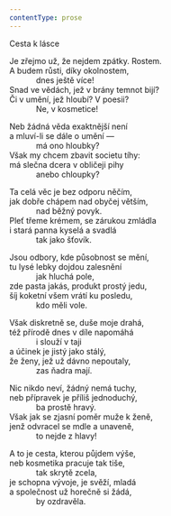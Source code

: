 ```yaml
---
contentType: prose
---
```


<section>

Cesta k lásce

Je zřejmo už, že nejdem zpátky. Rostem.  
A budem růsti, díky okolnostem,  
            dnes ještě více!  
Snad ve vědách, jež v brány temnot bijí?  
Či v umění, jež hloubí? V poesii?  
            Ne, v kosmetice!

</section>

<section>

Neb žádná věda exaktnější není  
a mluví-li se dále o umění —  
            má ono hloubky?  
Však my chcem zbavit societu tíhy:  
má slečna dcera v obličeji pihy  
            anebo chloupky?

</section>

<section>

Ta celá věc je bez odporu něčím,  
jak dobře chápem nad obyčej větším,  
            nad běžný povyk.  
Pleť třeme krémem, se zárukou zmládla  
i stará panna kyselá a svadlá  
            tak jako šťovík.

</section>

<section>

Jsou odbory, kde působnost se mění,  
tu lysé lebky dojdou zalesnění  
            jak hluchá pole,  
zde pasta jakás, produkt prostý jedu,  
šíj koketní všem vrátí ku posledu,  
            kdo měli vole.

</section>

<section>

Však diskretně se, duše moje drahá,  
též přírodě dnes v díle napomáhá  
            i slouží v taji  
a účinek je jistý jako stálý,  
že ženy, jež už dávno nepoutaly,  
            zas ňadra mají.

</section>

<section>

Nic nikdo neví, žádný nemá tuchy,  
neb přípravek je příliš jednoduchý,  
            ba prostě hravý.  
Však jak se zjasní poměr muže k ženě,  
jenž odvracel se mdle a unaveně,  
            to nejde z hlavy!

</section>

<section>

A to je cesta, kterou půjdem výše,  
neb kosmetika pracuje tak tiše,  
            tak skrytě zcela,  
je schopna vývoje, je svěží, mladá  
a společnost už horečně si žádá,  
            by ozdravěla.

</section>

